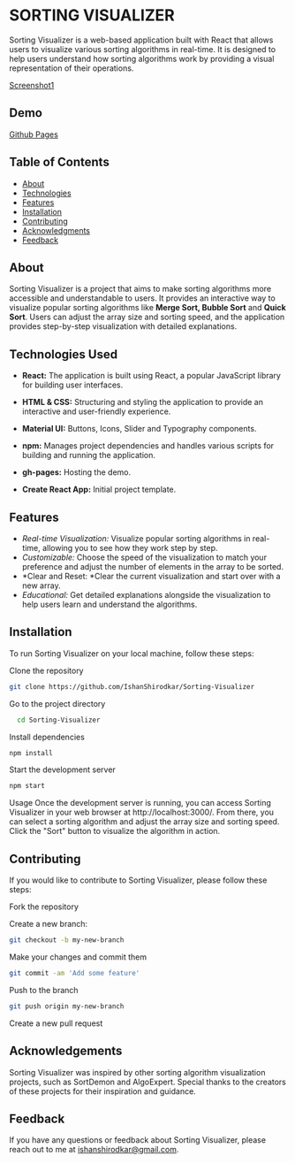 # SORTING VISUALIZER

Sorting Visualizer is a web-based application built with React that allows users to visualize various sorting algorithms in real-time. It is designed to help users understand how sorting algorithms work by providing a visual representation of their operations.

[Screenshot1](https://github.com/IshanShirodkar/Sorting-Visualizer/blob/main/Screenshots/Screenshot%202023-11-03%20161025.png)

## Demo
[Github Pages](https://ishanshirodkar.github.io/Sorting-Visualizer/)

## Table of Contents

-   [About](#About)
-   [Technologies](#Technologies)
-   [Features](#Features)
-   [Installation](#Installation)
-   [Contributing](#Contributing)
-   [Acknowledgments](#Acknowledgements)
-   [Feedback](#Feedback)

## About

Sorting Visualizer is a project that aims to make sorting algorithms more accessible and understandable to users. It provides an interactive way to visualize popular sorting algorithms like **Merge Sort, Bubble Sort** and **Quick Sort**. Users can adjust the array size and sorting speed, and the application provides step-by-step visualization with detailed explanations.

## Technologies Used

-   **React:** The application is built using React, a popular JavaScript library for building user interfaces.

-   **HTML & CSS:** Structuring and styling the application to provide an interactive and user-friendly experience.

-   **Material UI:** Buttons, Icons, Slider and Typography components.

-   **npm:** Manages project dependencies and handles various scripts for building and running the application.

-   **gh-pages:** Hosting the demo.

-   **Create React App:** Initial project template.


## Features

-  *Real-time Visualization:* Visualize popular sorting algorithms in real-time, allowing you to see how they work step by step.
-  *Customizable:* Choose the speed of the visualization to match your preference and adjust the number of elements in the array to be sorted.
-  *Clear and Reset: *Clear the current visualization and start over with a new array.
-  *Educational:* Get detailed explanations alongside the visualization to help users learn and understand the algorithms.


## Installation

To run Sorting Visualizer on your local machine, follow these steps:

Clone the repository 
```bash
git clone https://github.com/IshanShirodkar/Sorting-Visualizer
```

Go to the project directory

```bash
  cd Sorting-Visualizer
```

Install dependencies

```bash
npm install
```

Start the development server
```bash
npm start
```

Usage
Once the development server is running, you can access Sorting Visualizer in your web browser at http://localhost:3000/. From there, you can select a sorting algorithm and adjust the array size and sorting speed. Click the "Sort" button to visualize the algorithm in action.


## Contributing
If you would like to contribute to Sorting Visualizer, please follow these steps:

Fork the repository

Create a new branch:
```bash
git checkout -b my-new-branch
```

Make your changes and commit them
```bash
git commit -am 'Add some feature'
```

Push to the branch
```bash
git push origin my-new-branch
```

Create a new pull request


## Acknowledgements
Sorting Visualizer was inspired by other sorting algorithm visualization projects, such as SortDemon and AlgoExpert. Special thanks to the creators of these projects for their inspiration and guidance.


## Feedback
If you have any questions or feedback about Sorting Visualizer, please reach out to me at ishanshirodkar@gmail.com.
